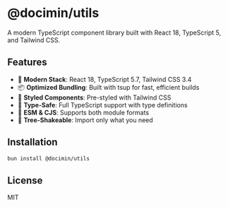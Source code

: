 # @docimin/utils

A modern TypeScript component library built with React 18, TypeScript 5, and Tailwind CSS.

## Features

- 🚀 **Modern Stack**: React 18, TypeScript 5.7, Tailwind CSS 3.4
- 📦 **Optimized Bundling**: Built with tsup for fast, efficient builds
- 🎨 **Styled Components**: Pre-styled with Tailwind CSS
- 📘 **Type-Safe**: Full TypeScript support with type definitions
- 🔄 **ESM & CJS**: Supports both module formats
- 🌲 **Tree-Shakeable**: Import only what you need

## Installation

```bash
bun install @docimin/utils
```

## License

MIT

